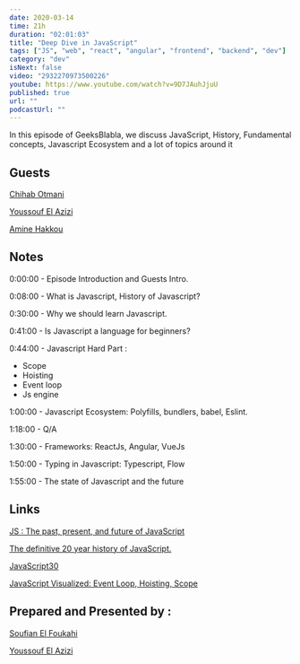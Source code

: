 ```yaml
---
date: 2020-03-14
time: 21h
duration: "02:01:03"
title: "Deep Dive in JavaScript"
tags: ["JS", "web", "react", "angular", "frontend", "backend", "dev"]
category: "dev"
isNext: false
video: "2932270973500226"
youtube: https://www.youtube.com/watch?v=9D7JAuhJjuU
published: true
url: ""
podcastUrl: ""
---
```


In this episode of GeeksBlabla, we discuss JavaScript, History, Fundamental concepts, Javascript Ecosystem and a lot of topics around it

## Guests

[Chihab Otmani](https://chihab.dev/)

[Youssouf El Azizi](https://elazizi.com/)

[Amine Hakkou](https://www.hakkou.me/)

## Notes

0:00:00 - Episode Introduction and Guests Intro.

0:08:00 - What is Javascript, History of Javascript?

0:30:00 - Why we should learn Javascript.

0:41:00 - Is Javascript a language for beginners?

0:44:00 - Javascript Hard Part :

- Scope
- Hoisting
- Event loop
- Js engine

1:00:00 - Javascript Ecosystem: Polyfills, bundlers, babel, Eslint.

1:18:00 - Q/A

1:30:00 - Frameworks: ReactJs, Angular, VueJs

1:50:00 - Typing in Javascript: Typescript, Flow

1:55:00 - The state of Javascript and the future

## Links

[JS : The past, present, and future of JavaScript](https://javascriptair.com/episodes/2016-10-05/)

[The definitive 20 year history of JavaScript.](https://zenodo.org/record/3707008#.Xm5bmZNKjRY)

[JavaScript30](https://javascript30.com/)

[JavaScript Visualized: Event Loop, Hoisting, Scope](https://dev.to/lydiahallie/javascript-visualized-event-loop-3dif)

## Prepared and Presented by :

[Soufian El Foukahi](https://twitter.com/soufianelf/)

[Youssouf El Azizi](https://elazizi.com/)
